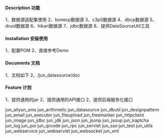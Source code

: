 #### Description 功能
1、数据源适配集使用
2、bonecp数据源
3、c3p0数据源
4、dbcp数据源
5、druid数据源
6、hikari数据源
7、jdbc数据源
8、提供DataSourceUtil工具


#### Installation 安装使用

1、配置POM
2、直接参考Demo


#### Documents 文档

1、文档如下
2、/jun_datasource/doc 


#### Feature 计划

1、提供通用的jar
2、提供通用的API接口
2、提供后端服务化接口

<module>jun_aliyun_sms</module><!-- 阿里云短信发送 -->
		<module>jun_arithmetic</module><!-- 常用算法与数据结构 -->
		<module>jun_datasource</module><!-- 常用数据源6种datasource -->
		<module>jun_dbutil</module><!-- apache-commons-dbutils 小巧无依赖的数据层工具 -->
		<module>jun_designpattern</module><!-- java23种设计模式 -->
		<module>jun_email</module><!-- 邮件发送 -->
		<module>jun_executor</module><!-- 多线程&线程池 -->
		<module>jun_fileupload</module><!-- 文件上传下载 -->
		<module>jun_freemarker</module><!-- freemarker模板引擎 -->
		<module>jun_httpclient</module><!-- httpclient网络工具 -->
		<module>jun_image</module><!-- 图片处理 -->
		<module>jun_jdbc</module><!-- jdbc处理工具 -->
		<module>jun_jdk</module><!-- jdk深入 -->
		<module>jun_json</module><!-- json工具 -->
		<module>jun_jsonp</module><!-- jsonp跨域请求 html解析工具 -->
		<module>jun_jsoup</module><!-- jsoup html解析工具 -->
		<module>jun_kaptcha</module><!-- 验证码工具 -->
		<module>jun_log</module><!-- 日志工具 -->
		<module>jun_poi</module><!-- 导入导出-->
		<module>jun_qrcode</module><!-- 二维码-->
		<module>jun_rpc</module><!-- RPC-->
		<module>jun_servlet</module><!-- servlet-->
		<module>jun_sso</module><!-- 单点登录-->
		<module>jun_test</module>
		<module>jun_utils</module><!-- 常用工具类-->
		<module>jun_webservice</module><!-- webservice工具-->
		<module>jun_webservlet</module><!-- webservlet-->
		<module>jun_websocket</module><!-- websocket工具-->
		<module>jun_xml</module><!-- xml工具-->